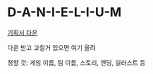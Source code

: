 # D-A-N-I-E-L-I-U-M

[기획서 다운](https://drive.google.com/open?id=166MSqQqk4SX9j6uQwmg_EdqZ3t9uO85Z/)

다운 받고 고칠거 있으면 여기 올려

정할 것: 게임 이름, 팀 이름, 스토리, 엔딩, 일러스트 등

